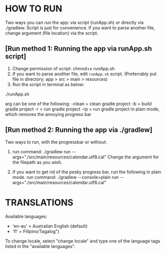# HOW TO RUN

Two ways you can run the app: via script (runApp.sh) or directly via ./gradlew.
Script is just for convenience. If you want to parse another file, change argument (file location) via the script.

## [Run method 1: Running the app via runApp.sh script]

1. Change permission of script: chmod+x runApp.sh
2. If you want to parse another file, edit `runApp.sh` script. (Preferrably put file in directory: app > src > main > resources)
3. Run the script in terminal as below:

./runApp.sh <arg>

arg can be one of the following:
    -clean  = clean gradle project
    -b      = build gradle project
    -r      = run gradle project
    -rp     = run gradle project in plain mode, which removes the annoying progress bar


## [Run method 2: Running the app via ./gradlew]

Two ways to run, with the progressbar or without:

1. run command:  ./gradlew run --args="./src/main/resources/calendar.utf8.cal"
Change the argument for the filepath as you wish.

2. If you want to get rid of the pesky progress bar, run the following in plain mode.
run command:  ./gradlew --console=plain run --args="./src/main/resources/calendar.utf8.cal"


# TRANSLATIONS

Available languages:
  - 'en-au' = Australian English (default)
  - 'fl'    = Filipino/Tagalog")

To change locale, select "change locale" and type one of the language tags listed in the "available languages".

